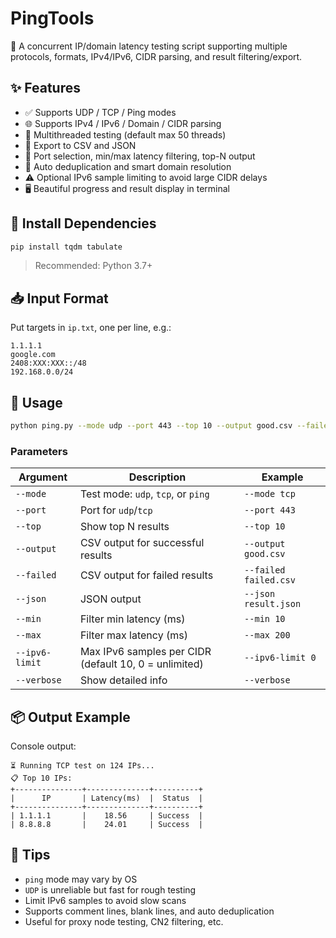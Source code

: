 # PingTools

🎯 A concurrent IP/domain latency testing script supporting multiple protocols, formats, IPv4/IPv6, CIDR parsing, and result filtering/export.

## ✨ Features

- ✅ Supports UDP / TCP / Ping modes  
- 🌐 Supports IPv4 / IPv6 / Domain / CIDR parsing  
- 🚀 Multithreaded testing (default max 50 threads)  
- 📂 Export to CSV and JSON  
- 🎯 Port selection, min/max latency filtering, top-N output  
- 🧠 Auto deduplication and smart domain resolution  
- ⚠️ Optional IPv6 sample limiting to avoid large CIDR delays  
- 🖥️ Beautiful progress and result display in terminal  

## 🔧 Install Dependencies

```bash
pip install tqdm tabulate
```

> Recommended: Python 3.7+

## 📥 Input Format

Put targets in `ip.txt`, one per line, e.g.:

```
1.1.1.1
google.com
2408:XXX:XXX::/48
192.168.0.0/24
```

## 🚀 Usage

```bash
python ping.py --mode udp --port 443 --top 10 --output good.csv --failed bad.csv --json good.json --min 10 --max 200
```

### Parameters

| Argument | Description | Example |
|----------|-------------|---------|
| `--mode` | Test mode: `udp`, `tcp`, or `ping` | `--mode tcp` |
| `--port` | Port for `udp`/`tcp` | `--port 443` |
| `--top` | Show top N results | `--top 10` |
| `--output` | CSV output for successful results | `--output good.csv` |
| `--failed` | CSV output for failed results | `--failed failed.csv` |
| `--json` | JSON output | `--json result.json` |
| `--min` | Filter min latency (ms) | `--min 10` |
| `--max` | Filter max latency (ms) | `--max 200` |
| `--ipv6-limit` | Max IPv6 samples per CIDR (default 10, 0 = unlimited) | `--ipv6-limit 0` |
| `--verbose` | Show detailed info | `--verbose` |

## 📦 Output Example

Console output:

```
⏳ Running TCP test on 124 IPs...
📋 Top 10 IPs:
+---------------+--------------+----------+
|      IP       | Latency(ms)  |  Status  |
+---------------+--------------+----------+
| 1.1.1.1       |    18.56     | Success  |
| 8.8.8.8       |    24.01     | Success  |
```

## 🧠 Tips

- `ping` mode may vary by OS
- `UDP` is unreliable but fast for rough testing
- Limit IPv6 samples to avoid slow scans
- Supports comment lines, blank lines, and auto deduplication
- Useful for proxy node testing, CN2 filtering, etc.
